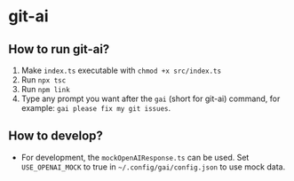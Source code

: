 # git-ai

## How to run git-ai?
1. Make `index.ts` executable with `chmod +x src/index.ts`
2. Run `npx tsc`
3. Run `npm link`
4. Type any prompt you want after the `gai` (short for git-ai) command, for example: `gai please fix my git issues`.

## How to develop?
- For development, the `mockOpenAIResponse.ts` can be used. Set `USE_OPENAI_MOCK` to true in `~/.config/gai/config.json` to use mock data.